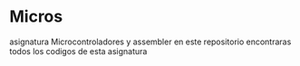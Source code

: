 # Micros
asignatura Microcontroladores y assembler
en este repositorio encontraras todos los codigos de esta asignatura
